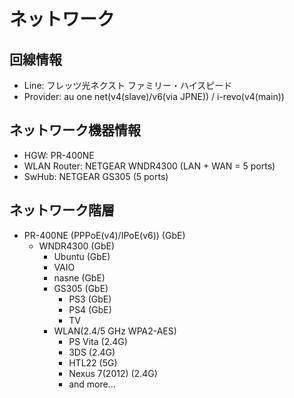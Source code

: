 # ネットワーク

## 回線情報
* Line: フレッツ光ネクスト ファミリー・ハイスピード
* Provider: au one net(v4(slave)/v6(via JPNE)) / i-revo(v4(main))

## ネットワーク機器情報
* HGW: PR-400NE
* WLAN Router: NETGEAR WNDR4300 (LAN + WAN = 5 ports)
* SwHub: NETGEAR GS305 (5 ports)

## ネットワーク階層
* PR-400NE (PPPoE(v4)/IPoE(v6)) (GbE)
  * WNDR4300 (GbE)
    * Ubuntu (GbE)
    * VAIO
    * nasne (GbE)
    * GS305 (GbE)
      * PS3 (GbE)
      * PS4 (GbE)
      * TV
    * WLAN(2.4/5 GHz WPA2-AES)
      * PS Vita (2.4G)
      * 3DS (2.4G)
      * HTL22 (5G)
      * Nexus 7(2012) (2.4G)
      * and more...

